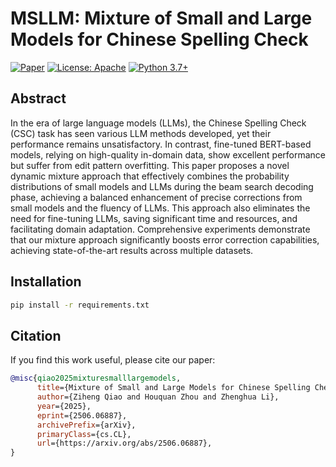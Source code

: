 # MSLLM: Mixture of Small and Large Models for Chinese Spelling Check

[![Paper](https://img.shields.io/badge/Paper-arXiv-red)](https://arxiv.org/abs/XXXX.XXXXX)
[![License: Apache](https://img.shields.io/badge/License-Apache-blue.svg)](https://opensource.org/licenses/Apache-2.0)
[![Python 3.7+](https://img.shields.io/badge/python-3.7+-blue.svg)](https://www.python.org/downloads/release/python-370/)

## Abstract

In the era of large language models (LLMs), the Chinese Spelling Check (CSC) task has seen various LLM methods developed, yet their performance remains unsatisfactory. In contrast, fine-tuned BERT-based models, relying on high-quality in-domain data, show excellent performance but suffer from edit pattern overfitting. This paper proposes a novel dynamic mixture approach that effectively combines the probability distributions of small models and LLMs during the beam search decoding phase, achieving a balanced enhancement of precise corrections from small models and the fluency of LLMs. This approach also eliminates the need for fine-tuning LLMs, saving significant time and resources, and facilitating domain adaptation. Comprehensive experiments demonstrate that our mixture approach significantly boosts error correction capabilities, achieving state-of-the-art results across multiple datasets.

## Installation

```bash
pip install -r requirements.txt
```

## Citation

If you find this work useful, please cite our paper:

```bibtex
@misc{qiao2025mixturesmalllargemodels,
      title={Mixture of Small and Large Models for Chinese Spelling Check}, 
      author={Ziheng Qiao and Houquan Zhou and Zhenghua Li},
      year={2025},
      eprint={2506.06887},
      archivePrefix={arXiv},
      primaryClass={cs.CL},
      url={https://arxiv.org/abs/2506.06887}, 
}
```
